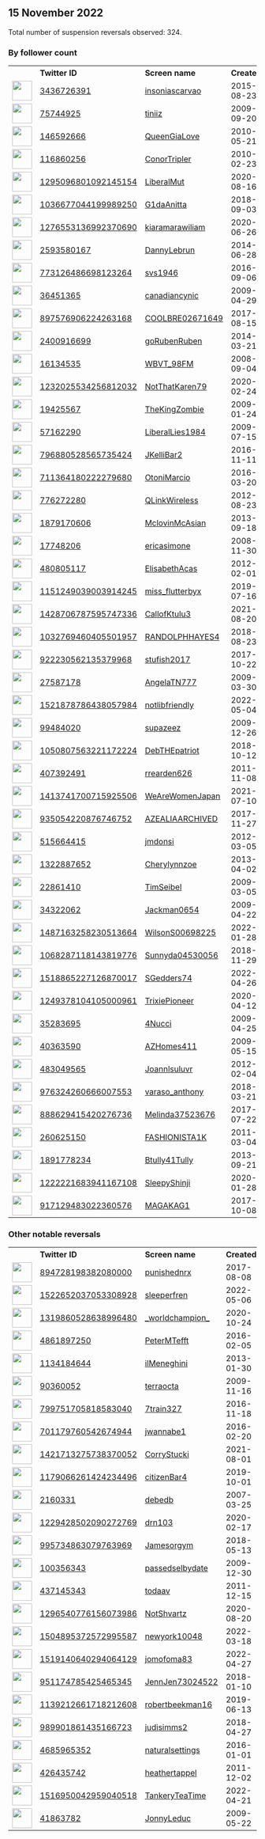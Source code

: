 
## 15 November 2022
Total number of suspension reversals observed: 324.

### By follower count
<table><tr><th></th><th align="left">Twitter ID</th><th align="left">Screen name</th>
<th align="left">Created</th><th align="left">Status</th><th align="left">Suspended</th><th align="left">Followers</th>
<tr><td><a href="https://pbs.twimg.com/profile_images/1342060632636579840/3flMMsXQ_normal.jpg"><img src="https://pbs.twimg.com/profile_images/1342060632636579840/3flMMsXQ_normal.jpg" width="40px" height="40px" align="center"/></a></td><td><a href="https://twitter.com/intent/user?user_id=3436726391">3436726391</a></td><td><a href="https://twitter.com/insoniascarvao">insoniascarvao</a></td><td>2015-08-23</td><td align="center"></td><td></td><td>136642</td></tr>
<tr><td><a href="https://pbs.twimg.com/profile_images/1645027344867020800/5CVyDaeg_normal.jpg"><img src="https://pbs.twimg.com/profile_images/1645027344867020800/5CVyDaeg_normal.jpg" width="40px" height="40px" align="center"/></a></td><td><a href="https://twitter.com/intent/user?user_id=75744925">75744925</a></td><td><a href="https://twitter.com/tiniiz">tiniiz</a></td><td>2009-09-20</td><td align="center"></td><td>2022-11-11</td><td>118602</td></tr>
<tr><td><a href="https://pbs.twimg.com/profile_images/1594186329805537281/B1k198Sl_normal.jpg"><img src="https://pbs.twimg.com/profile_images/1594186329805537281/B1k198Sl_normal.jpg" width="40px" height="40px" align="center"/></a></td><td><a href="https://twitter.com/intent/user?user_id=146592666">146592666</a></td><td><a href="https://twitter.com/QueenGiaLove">QueenGiaLove</a></td><td>2010-05-21</td><td align="center"></td><td>2022-06-05</td><td>23601</td></tr>
<tr><td><a href="https://pbs.twimg.com/profile_images/1618830880461520899/IrGXqBSI_normal.jpg"><img src="https://pbs.twimg.com/profile_images/1618830880461520899/IrGXqBSI_normal.jpg" width="40px" height="40px" align="center"/></a></td><td><a href="https://twitter.com/intent/user?user_id=116860256">116860256</a></td><td><a href="https://twitter.com/ConorTripler">ConorTripler</a></td><td>2010-02-23</td><td align="center"></td><td></td><td>22669</td></tr>
<tr><td><a href="https://pbs.twimg.com/profile_images/1656310035482304515/C4SNNS4W_normal.jpg"><img src="https://pbs.twimg.com/profile_images/1656310035482304515/C4SNNS4W_normal.jpg" width="40px" height="40px" align="center"/></a></td><td><a href="https://twitter.com/intent/user?user_id=1295096801092145154">1295096801092145154</a></td><td><a href="https://twitter.com/LiberalMut">LiberalMut</a></td><td>2020-08-16</td><td align="center"></td><td>2022-10-28</td><td>21588</td></tr>
<tr><td><a href="https://pbs.twimg.com/profile_images/1655831489857171456/KSqQIoHQ_normal.jpg"><img src="https://pbs.twimg.com/profile_images/1655831489857171456/KSqQIoHQ_normal.jpg" width="40px" height="40px" align="center"/></a></td><td><a href="https://twitter.com/intent/user?user_id=1036677044199989250">1036677044199989250</a></td><td><a href="https://twitter.com/G1daAnitta">G1daAnitta</a></td><td>2018-09-03</td><td align="center"></td><td></td><td>14132</td></tr>
<tr><td><a href="https://pbs.twimg.com/profile_images/1357465307271606278/MnXjgtke_normal.jpg"><img src="https://pbs.twimg.com/profile_images/1357465307271606278/MnXjgtke_normal.jpg" width="40px" height="40px" align="center"/></a></td><td><a href="https://twitter.com/intent/user?user_id=1276553136992370690">1276553136992370690</a></td><td><a href="https://twitter.com/kiaramarawiliam">kiaramarawiliam</a></td><td>2020-06-26</td><td align="center">🚫</td><td>2022-10-29</td><td>13976</td></tr>
<tr><td><a href="https://pbs.twimg.com/profile_images/789590503415226368/Dx8wCmL__normal.jpg"><img src="https://pbs.twimg.com/profile_images/789590503415226368/Dx8wCmL__normal.jpg" width="40px" height="40px" align="center"/></a></td><td><a href="https://twitter.com/intent/user?user_id=2593580167">2593580167</a></td><td><a href="https://twitter.com/DannyLebrun">DannyLebrun</a></td><td>2014-06-28</td><td align="center"></td><td></td><td>13404</td></tr>
<tr><td><a href="https://pbs.twimg.com/profile_images/1573707852111400961/0ujYGxn7_normal.jpg"><img src="https://pbs.twimg.com/profile_images/1573707852111400961/0ujYGxn7_normal.jpg" width="40px" height="40px" align="center"/></a></td><td><a href="https://twitter.com/intent/user?user_id=773126486698123264">773126486698123264</a></td><td><a href="https://twitter.com/svs1946">svs1946</a></td><td>2016-09-06</td><td align="center"></td><td>2022-10-02</td><td>11920</td></tr>
<tr><td><a href="https://pbs.twimg.com/profile_images/1616103606234619906/GFgowqoY_normal.jpg"><img src="https://pbs.twimg.com/profile_images/1616103606234619906/GFgowqoY_normal.jpg" width="40px" height="40px" align="center"/></a></td><td><a href="https://twitter.com/intent/user?user_id=36451365">36451365</a></td><td><a href="https://twitter.com/canadiancynic">canadiancynic</a></td><td>2009-04-29</td><td align="center"></td><td></td><td>11847</td></tr>
<tr><td><a href="https://pbs.twimg.com/profile_images/904086904597032961/Z2dFSAJC_normal.jpg"><img src="https://pbs.twimg.com/profile_images/904086904597032961/Z2dFSAJC_normal.jpg" width="40px" height="40px" align="center"/></a></td><td><a href="https://twitter.com/intent/user?user_id=897576906224263168">897576906224263168</a></td><td><a href="https://twitter.com/COOLBRE02671649">COOLBRE02671649</a></td><td>2017-08-15</td><td align="center"></td><td>2022-09-16</td><td>10068</td></tr>
<tr><td><a href="https://pbs.twimg.com/profile_images/1612282068146454529/IPVswTOS_normal.jpg"><img src="https://pbs.twimg.com/profile_images/1612282068146454529/IPVswTOS_normal.jpg" width="40px" height="40px" align="center"/></a></td><td><a href="https://twitter.com/intent/user?user_id=2400916699">2400916699</a></td><td><a href="https://twitter.com/goRubenRuben">goRubenRuben</a></td><td>2014-03-21</td><td align="center"></td><td>2022-09-29</td><td>8809</td></tr>
<tr><td><a href="https://pbs.twimg.com/profile_images/1613924120399314945/5G1qJWKI_normal.jpg"><img src="https://pbs.twimg.com/profile_images/1613924120399314945/5G1qJWKI_normal.jpg" width="40px" height="40px" align="center"/></a></td><td><a href="https://twitter.com/intent/user?user_id=16134535">16134535</a></td><td><a href="https://twitter.com/WBVT_98FM">WBVT_98FM</a></td><td>2008-09-04</td><td align="center"></td><td></td><td>8492</td></tr>
<tr><td><a href="https://pbs.twimg.com/profile_images/1347538844946726912/Tav1V9Rc_normal.jpg"><img src="https://pbs.twimg.com/profile_images/1347538844946726912/Tav1V9Rc_normal.jpg" width="40px" height="40px" align="center"/></a></td><td><a href="https://twitter.com/intent/user?user_id=1232025534256812032">1232025534256812032</a></td><td><a href="https://twitter.com/NotThatKaren79">NotThatKaren79</a></td><td>2020-02-24</td><td align="center"></td><td>2022-10-29</td><td>7631</td></tr>
<tr><td><a href="https://pbs.twimg.com/profile_images/1612632405608730626/7DRh5yKw_normal.jpg"><img src="https://pbs.twimg.com/profile_images/1612632405608730626/7DRh5yKw_normal.jpg" width="40px" height="40px" align="center"/></a></td><td><a href="https://twitter.com/intent/user?user_id=19425567">19425567</a></td><td><a href="https://twitter.com/TheKingZombie">TheKingZombie</a></td><td>2009-01-24</td><td align="center">🚫</td><td></td><td>7313</td></tr>
<tr><td><a href="https://pbs.twimg.com/profile_images/1271123082787328003/NhcS6LNY_normal.jpg"><img src="https://pbs.twimg.com/profile_images/1271123082787328003/NhcS6LNY_normal.jpg" width="40px" height="40px" align="center"/></a></td><td><a href="https://twitter.com/intent/user?user_id=57162290">57162290</a></td><td><a href="https://twitter.com/LiberalLies1984">LiberalLies1984</a></td><td>2009-07-15</td><td align="center"></td><td></td><td>6113</td></tr>
<tr><td><a href="https://pbs.twimg.com/profile_images/1618695965539442696/xAHT9lmN_normal.jpg"><img src="https://pbs.twimg.com/profile_images/1618695965539442696/xAHT9lmN_normal.jpg" width="40px" height="40px" align="center"/></a></td><td><a href="https://twitter.com/intent/user?user_id=796880528565735424">796880528565735424</a></td><td><a href="https://twitter.com/JKelliBar2">JKelliBar2</a></td><td>2016-11-11</td><td align="center"></td><td>2022-10-29</td><td>5404</td></tr>
<tr><td><a href="https://pbs.twimg.com/profile_images/1434185732600573955/7vzZl_ze_normal.jpg"><img src="https://pbs.twimg.com/profile_images/1434185732600573955/7vzZl_ze_normal.jpg" width="40px" height="40px" align="center"/></a></td><td><a href="https://twitter.com/intent/user?user_id=711364180222279680">711364180222279680</a></td><td><a href="https://twitter.com/OtoniMarcio">OtoniMarcio</a></td><td>2016-03-20</td><td align="center">👋</td><td>2022-09-10</td><td>4747</td></tr>
<tr><td><a href="https://pbs.twimg.com/profile_images/1220374002155368454/yiGe2cBP_normal.jpg"><img src="https://pbs.twimg.com/profile_images/1220374002155368454/yiGe2cBP_normal.jpg" width="40px" height="40px" align="center"/></a></td><td><a href="https://twitter.com/intent/user?user_id=776272280">776272280</a></td><td><a href="https://twitter.com/QLinkWireless">QLinkWireless</a></td><td>2012-08-23</td><td align="center"></td><td>2022-10-01</td><td>4320</td></tr>
<tr><td><a href="https://pbs.twimg.com/profile_images/927026801314074624/w66qE8EL_normal.jpg"><img src="https://pbs.twimg.com/profile_images/927026801314074624/w66qE8EL_normal.jpg" width="40px" height="40px" align="center"/></a></td><td><a href="https://twitter.com/intent/user?user_id=1879170606">1879170606</a></td><td><a href="https://twitter.com/MclovinMcAsian">MclovinMcAsian</a></td><td>2013-09-18</td><td align="center"></td><td>2022-10-29</td><td>4181</td></tr>
<tr><td><a href="https://pbs.twimg.com/profile_images/1617226070784380928/UYEY8OAp_normal.jpg"><img src="https://pbs.twimg.com/profile_images/1617226070784380928/UYEY8OAp_normal.jpg" width="40px" height="40px" align="center"/></a></td><td><a href="https://twitter.com/intent/user?user_id=17748206">17748206</a></td><td><a href="https://twitter.com/ericasimone">ericasimone</a></td><td>2008-11-30</td><td align="center"></td><td>2022-11-02</td><td>3608</td></tr>
<tr><td><a href="https://pbs.twimg.com/profile_images/1874568079/image_normal.jpg"><img src="https://pbs.twimg.com/profile_images/1874568079/image_normal.jpg" width="40px" height="40px" align="center"/></a></td><td><a href="https://twitter.com/intent/user?user_id=480805117">480805117</a></td><td><a href="https://twitter.com/ElisabethAcas">ElisabethAcas</a></td><td>2012-02-01</td><td align="center"></td><td>2022-08-07</td><td>3541</td></tr>
<tr><td><a href="https://pbs.twimg.com/profile_images/1655967318214864897/JVB2Tsy5_normal.jpg"><img src="https://pbs.twimg.com/profile_images/1655967318214864897/JVB2Tsy5_normal.jpg" width="40px" height="40px" align="center"/></a></td><td><a href="https://twitter.com/intent/user?user_id=1151249039003914245">1151249039003914245</a></td><td><a href="https://twitter.com/miss_flutterbyx">miss_flutterbyx</a></td><td>2019-07-16</td><td align="center">🔒</td><td>2022-10-19</td><td>3423</td></tr>
<tr><td><a href="https://pbs.twimg.com/profile_images/1431768833388384262/ZCDqMzqC_normal.jpg"><img src="https://pbs.twimg.com/profile_images/1431768833388384262/ZCDqMzqC_normal.jpg" width="40px" height="40px" align="center"/></a></td><td><a href="https://twitter.com/intent/user?user_id=1428706787595747336">1428706787595747336</a></td><td><a href="https://twitter.com/CallofKtulu3">CallofKtulu3</a></td><td>2021-08-20</td><td align="center"></td><td>2022-10-29</td><td>3085</td></tr>
<tr><td><a href="https://pbs.twimg.com/profile_images/1295036091150618626/MSt31noi_normal.jpg"><img src="https://pbs.twimg.com/profile_images/1295036091150618626/MSt31noi_normal.jpg" width="40px" height="40px" align="center"/></a></td><td><a href="https://twitter.com/intent/user?user_id=1032769460405501957">1032769460405501957</a></td><td><a href="https://twitter.com/RANDOLPHHAYES4">RANDOLPHHAYES4</a></td><td>2018-08-23</td><td align="center"></td><td>2022-10-29</td><td>3050</td></tr>
<tr><td><a href="https://pbs.twimg.com/profile_images/922248057122643970/8mUlF1LA_normal.jpg"><img src="https://pbs.twimg.com/profile_images/922248057122643970/8mUlF1LA_normal.jpg" width="40px" height="40px" align="center"/></a></td><td><a href="https://twitter.com/intent/user?user_id=922230562135379968">922230562135379968</a></td><td><a href="https://twitter.com/stufish2017">stufish2017</a></td><td>2017-10-22</td><td align="center"></td><td>2022-10-29</td><td>2862</td></tr>
<tr><td><a href="https://pbs.twimg.com/profile_images/1198107091057156096/SusK4Gjy_normal.jpg"><img src="https://pbs.twimg.com/profile_images/1198107091057156096/SusK4Gjy_normal.jpg" width="40px" height="40px" align="center"/></a></td><td><a href="https://twitter.com/intent/user?user_id=27587178">27587178</a></td><td><a href="https://twitter.com/AngelaTN777">AngelaTN777</a></td><td>2009-03-30</td><td align="center"></td><td>2022-10-29</td><td>2784</td></tr>
<tr><td><a href="https://pbs.twimg.com/profile_images/1521879008090234883/Ai7zRup4_normal.jpg"><img src="https://pbs.twimg.com/profile_images/1521879008090234883/Ai7zRup4_normal.jpg" width="40px" height="40px" align="center"/></a></td><td><a href="https://twitter.com/intent/user?user_id=1521878786438057984">1521878786438057984</a></td><td><a href="https://twitter.com/notlibfriendly">notlibfriendly</a></td><td>2022-05-04</td><td align="center"></td><td>2022-10-20</td><td>2727</td></tr>
<tr><td><a href="https://pbs.twimg.com/profile_images/1610991968359702530/QOPndGe7_normal.jpg"><img src="https://pbs.twimg.com/profile_images/1610991968359702530/QOPndGe7_normal.jpg" width="40px" height="40px" align="center"/></a></td><td><a href="https://twitter.com/intent/user?user_id=99484020">99484020</a></td><td><a href="https://twitter.com/supazeez">supazeez</a></td><td>2009-12-26</td><td align="center"></td><td></td><td>2661</td></tr>
<tr><td><a href="https://pbs.twimg.com/profile_images/1284580551530250242/dzeAFjsx_normal.jpg"><img src="https://pbs.twimg.com/profile_images/1284580551530250242/dzeAFjsx_normal.jpg" width="40px" height="40px" align="center"/></a></td><td><a href="https://twitter.com/intent/user?user_id=1050807563221172224">1050807563221172224</a></td><td><a href="https://twitter.com/DebTHEpatriot">DebTHEpatriot</a></td><td>2018-10-12</td><td align="center"></td><td>2022-10-29</td><td>2616</td></tr>
<tr><td><a href="https://pbs.twimg.com/profile_images/1472960638787854341/LmqW2MMp_normal.jpg"><img src="https://pbs.twimg.com/profile_images/1472960638787854341/LmqW2MMp_normal.jpg" width="40px" height="40px" align="center"/></a></td><td><a href="https://twitter.com/intent/user?user_id=407392491">407392491</a></td><td><a href="https://twitter.com/rrearden626">rrearden626</a></td><td>2011-11-08</td><td align="center"></td><td>2022-10-28</td><td>2584</td></tr>
<tr><td><a href="https://pbs.twimg.com/profile_images/1502376951549693953/2RjEfHLD_normal.jpg"><img src="https://pbs.twimg.com/profile_images/1502376951549693953/2RjEfHLD_normal.jpg" width="40px" height="40px" align="center"/></a></td><td><a href="https://twitter.com/intent/user?user_id=1413741700715925506">1413741700715925506</a></td><td><a href="https://twitter.com/WeAreWomenJapan">WeAreWomenJapan</a></td><td>2021-07-10</td><td align="center"></td><td>2022-11-07</td><td>2525</td></tr>
<tr><td><a href="https://pbs.twimg.com/profile_images/1635504013834702848/S0a-M_GF_normal.jpg"><img src="https://pbs.twimg.com/profile_images/1635504013834702848/S0a-M_GF_normal.jpg" width="40px" height="40px" align="center"/></a></td><td><a href="https://twitter.com/intent/user?user_id=935054220876746752">935054220876746752</a></td><td><a href="https://twitter.com/AZEALIAARCHIVED">AZEALIAARCHIVED</a></td><td>2017-11-27</td><td align="center"></td><td></td><td>2503</td></tr>
<tr><td><a href="https://pbs.twimg.com/profile_images/941485665627275264/GkpONvRf_normal.jpg"><img src="https://pbs.twimg.com/profile_images/941485665627275264/GkpONvRf_normal.jpg" width="40px" height="40px" align="center"/></a></td><td><a href="https://twitter.com/intent/user?user_id=515664415">515664415</a></td><td><a href="https://twitter.com/jmdonsi">jmdonsi</a></td><td>2012-03-05</td><td align="center"></td><td></td><td>2488</td></tr>
<tr><td><a href="https://pbs.twimg.com/profile_images/1243624603102167040/NWoxPVyA_normal.jpg"><img src="https://pbs.twimg.com/profile_images/1243624603102167040/NWoxPVyA_normal.jpg" width="40px" height="40px" align="center"/></a></td><td><a href="https://twitter.com/intent/user?user_id=1322887652">1322887652</a></td><td><a href="https://twitter.com/Cherylynnzoe">Cherylynnzoe</a></td><td>2013-04-02</td><td align="center"></td><td>2022-10-29</td><td>2427</td></tr>
<tr><td><a href="https://pbs.twimg.com/profile_images/2785316200/a09064e24690ed139a0f7501ecdd04bb_normal.png"><img src="https://pbs.twimg.com/profile_images/2785316200/a09064e24690ed139a0f7501ecdd04bb_normal.png" width="40px" height="40px" align="center"/></a></td><td><a href="https://twitter.com/intent/user?user_id=22861410">22861410</a></td><td><a href="https://twitter.com/TimSeibel">TimSeibel</a></td><td>2009-03-05</td><td align="center"></td><td></td><td>2418</td></tr>
<tr><td><a href="https://pbs.twimg.com/profile_images/982567128443375616/1vjCAVmI_normal.jpg"><img src="https://pbs.twimg.com/profile_images/982567128443375616/1vjCAVmI_normal.jpg" width="40px" height="40px" align="center"/></a></td><td><a href="https://twitter.com/intent/user?user_id=34322062">34322062</a></td><td><a href="https://twitter.com/Jackman0654">Jackman0654</a></td><td>2009-04-22</td><td align="center"></td><td>2022-10-29</td><td>2406</td></tr>
<tr><td><a href="https://pbs.twimg.com/profile_images/1618354401520795650/2XA1Xpjz_normal.jpg"><img src="https://pbs.twimg.com/profile_images/1618354401520795650/2XA1Xpjz_normal.jpg" width="40px" height="40px" align="center"/></a></td><td><a href="https://twitter.com/intent/user?user_id=1487163258230513664">1487163258230513664</a></td><td><a href="https://twitter.com/WilsonS00698225">WilsonS00698225</a></td><td>2022-01-28</td><td align="center"></td><td>2022-09-08</td><td>2389</td></tr>
<tr><td><a href="https://pbs.twimg.com/profile_images/1115082150448128005/q-HsuS8E_normal.jpg"><img src="https://pbs.twimg.com/profile_images/1115082150448128005/q-HsuS8E_normal.jpg" width="40px" height="40px" align="center"/></a></td><td><a href="https://twitter.com/intent/user?user_id=1068287118143819776">1068287118143819776</a></td><td><a href="https://twitter.com/Sunnyda04530056">Sunnyda04530056</a></td><td>2018-11-29</td><td align="center"></td><td>2022-10-29</td><td>2332</td></tr>
<tr><td><a href="https://pbs.twimg.com/profile_images/1653094167097008128/bbomeEfn_normal.jpg"><img src="https://pbs.twimg.com/profile_images/1653094167097008128/bbomeEfn_normal.jpg" width="40px" height="40px" align="center"/></a></td><td><a href="https://twitter.com/intent/user?user_id=1518865227126870017">1518865227126870017</a></td><td><a href="https://twitter.com/SGedders74">SGedders74</a></td><td>2022-04-26</td><td align="center"></td><td>2022-08-24</td><td>2264</td></tr>
<tr><td><a href="https://pbs.twimg.com/profile_images/1306997905757073408/b7C8JJx8_normal.jpg"><img src="https://pbs.twimg.com/profile_images/1306997905757073408/b7C8JJx8_normal.jpg" width="40px" height="40px" align="center"/></a></td><td><a href="https://twitter.com/intent/user?user_id=1249378104105000961">1249378104105000961</a></td><td><a href="https://twitter.com/TrixiePioneer">TrixiePioneer</a></td><td>2020-04-12</td><td align="center"></td><td>2022-10-29</td><td>2243</td></tr>
<tr><td><a href="https://pbs.twimg.com/profile_images/1552470580833751045/u_fXDAcx_normal.jpg"><img src="https://pbs.twimg.com/profile_images/1552470580833751045/u_fXDAcx_normal.jpg" width="40px" height="40px" align="center"/></a></td><td><a href="https://twitter.com/intent/user?user_id=35283695">35283695</a></td><td><a href="https://twitter.com/4Nucci">4Nucci</a></td><td>2009-04-25</td><td align="center">🔒</td><td></td><td>2224</td></tr>
<tr><td><a href="https://pbs.twimg.com/profile_images/1595619566121586691/0u5TlPbo_normal.jpg"><img src="https://pbs.twimg.com/profile_images/1595619566121586691/0u5TlPbo_normal.jpg" width="40px" height="40px" align="center"/></a></td><td><a href="https://twitter.com/intent/user?user_id=40363590">40363590</a></td><td><a href="https://twitter.com/AZHomes411">AZHomes411</a></td><td>2009-05-15</td><td align="center"></td><td></td><td>2184</td></tr>
<tr><td><a href="https://pbs.twimg.com/profile_images/378800000467269360/8882cb01016a54cf20b1ec2dafc46739_normal.jpeg"><img src="https://pbs.twimg.com/profile_images/378800000467269360/8882cb01016a54cf20b1ec2dafc46739_normal.jpeg" width="40px" height="40px" align="center"/></a></td><td><a href="https://twitter.com/intent/user?user_id=483049565">483049565</a></td><td><a href="https://twitter.com/Joannlsuluvr">Joannlsuluvr</a></td><td>2012-02-04</td><td align="center"></td><td>2022-10-28</td><td>2157</td></tr>
<tr><td><a href="https://pbs.twimg.com/profile_images/1235979348949245952/NuVv3GB4_normal.jpg"><img src="https://pbs.twimg.com/profile_images/1235979348949245952/NuVv3GB4_normal.jpg" width="40px" height="40px" align="center"/></a></td><td><a href="https://twitter.com/intent/user?user_id=976324260666007553">976324260666007553</a></td><td><a href="https://twitter.com/varaso_anthony">varaso_anthony</a></td><td>2018-03-21</td><td align="center"></td><td>2022-10-29</td><td>2150</td></tr>
<tr><td><a href="https://pbs.twimg.com/profile_images/1441656878472196100/bbp3DI9I_normal.jpg"><img src="https://pbs.twimg.com/profile_images/1441656878472196100/bbp3DI9I_normal.jpg" width="40px" height="40px" align="center"/></a></td><td><a href="https://twitter.com/intent/user?user_id=888629415420276736">888629415420276736</a></td><td><a href="https://twitter.com/Melinda37523676">Melinda37523676</a></td><td>2017-07-22</td><td align="center"></td><td>2022-10-29</td><td>2145</td></tr>
<tr><td><a href="https://pbs.twimg.com/profile_images/1445154811066949632/reMnKtAn_normal.jpg"><img src="https://pbs.twimg.com/profile_images/1445154811066949632/reMnKtAn_normal.jpg" width="40px" height="40px" align="center"/></a></td><td><a href="https://twitter.com/intent/user?user_id=260625150">260625150</a></td><td><a href="https://twitter.com/FASHIONISTA1K">FASHIONISTA1K</a></td><td>2011-03-04</td><td align="center"></td><td></td><td>2041</td></tr>
<tr><td><a href="https://pbs.twimg.com/profile_images/1122529182439878658/wkdLENBU_normal.jpg"><img src="https://pbs.twimg.com/profile_images/1122529182439878658/wkdLENBU_normal.jpg" width="40px" height="40px" align="center"/></a></td><td><a href="https://twitter.com/intent/user?user_id=1891778234">1891778234</a></td><td><a href="https://twitter.com/Btully41Tully">Btully41Tully</a></td><td>2013-09-21</td><td align="center"></td><td></td><td>2041</td></tr>
<tr><td><a href="https://pbs.twimg.com/profile_images/1644902325914402816/AFyjLC1S_normal.jpg"><img src="https://pbs.twimg.com/profile_images/1644902325914402816/AFyjLC1S_normal.jpg" width="40px" height="40px" align="center"/></a></td><td><a href="https://twitter.com/intent/user?user_id=1222221683941167108">1222221683941167108</a></td><td><a href="https://twitter.com/SleepyShinji">SleepyShinji</a></td><td>2020-01-28</td><td align="center"></td><td></td><td>2041</td></tr>
<tr><td><a href="https://pbs.twimg.com/profile_images/917237928786407424/su_e-5DW_normal.jpg"><img src="https://pbs.twimg.com/profile_images/917237928786407424/su_e-5DW_normal.jpg" width="40px" height="40px" align="center"/></a></td><td><a href="https://twitter.com/intent/user?user_id=917129483022360576">917129483022360576</a></td><td><a href="https://twitter.com/MAGAKAG1">MAGAKAG1</a></td><td>2017-10-08</td><td align="center"></td><td></td><td>2030</td></tr>
</table>

### Other notable reversals
<table><tr><th></th><th align="left">Twitter ID</th><th align="left">Screen name</th>
<th align="left">Created</th><th align="left">Status</th><th align="left">Suspended</th><th align="left">Followers</th>
<tr><td><a href="https://pbs.twimg.com/profile_images/1615015085998587911/h0Ivg7Fa_normal.jpg"><img src="https://pbs.twimg.com/profile_images/1615015085998587911/h0Ivg7Fa_normal.jpg" width="40px" height="40px" align="center"/></a></td><td><a href="https://twitter.com/intent/user?user_id=894728198382080000">894728198382080000</a></td><td><a href="https://twitter.com/punishednrx">punishednrx</a></td><td>2017-08-08</td><td align="center"></td><td>2022-11-02</td><td>1270</td></tr>
<tr><td><a href="https://pbs.twimg.com/profile_images/1609917596609945603/GTuVCP4o_normal.jpg"><img src="https://pbs.twimg.com/profile_images/1609917596609945603/GTuVCP4o_normal.jpg" width="40px" height="40px" align="center"/></a></td><td><a href="https://twitter.com/intent/user?user_id=1522652037053308928">1522652037053308928</a></td><td><a href="https://twitter.com/sleeperfren">sleeperfren</a></td><td>2022-05-06</td><td align="center"></td><td>2022-10-03</td><td>119</td></tr>
<tr><td><a href="https://pbs.twimg.com/profile_images/1434302322251862018/IR27Ebq7_normal.jpg"><img src="https://pbs.twimg.com/profile_images/1434302322251862018/IR27Ebq7_normal.jpg" width="40px" height="40px" align="center"/></a></td><td><a href="https://twitter.com/intent/user?user_id=1319860528638996480">1319860528638996480</a></td><td><a href="https://twitter.com/_worldchampion_">_worldchampion_</a></td><td>2020-10-24</td><td align="center"></td><td>2022-10-29</td><td>498</td></tr>
<tr><td><a href="https://pbs.twimg.com/profile_images/1598763855206809606/X2gnOcSj_normal.jpg"><img src="https://pbs.twimg.com/profile_images/1598763855206809606/X2gnOcSj_normal.jpg" width="40px" height="40px" align="center"/></a></td><td><a href="https://twitter.com/intent/user?user_id=4861897250">4861897250</a></td><td><a href="https://twitter.com/PeterMTefft">PeterMTefft</a></td><td>2016-02-05</td><td align="center">🚫</td><td></td><td>1846</td></tr>
<tr><td><a href="https://pbs.twimg.com/profile_images/3183985070/4cd96bf56ef3f0ff4ce5670e98d22ef8_normal.jpeg"><img src="https://pbs.twimg.com/profile_images/3183985070/4cd96bf56ef3f0ff4ce5670e98d22ef8_normal.jpeg" width="40px" height="40px" align="center"/></a></td><td><a href="https://twitter.com/intent/user?user_id=1134184644">1134184644</a></td><td><a href="https://twitter.com/ilMeneghini">ilMeneghini</a></td><td>2013-01-30</td><td align="center"></td><td>2022-07-07</td><td>207</td></tr>
<tr><td><a href="https://pbs.twimg.com/profile_images/1520294454648782848/NJ8Kc2Zb_normal.jpg"><img src="https://pbs.twimg.com/profile_images/1520294454648782848/NJ8Kc2Zb_normal.jpg" width="40px" height="40px" align="center"/></a></td><td><a href="https://twitter.com/intent/user?user_id=90360052">90360052</a></td><td><a href="https://twitter.com/terraocta">terraocta</a></td><td>2009-11-16</td><td align="center">🔒</td><td>2022-11-08</td><td>677</td></tr>
<tr><td><a href="https://pbs.twimg.com/profile_images/1614805224341782528/qtOwFC1B_normal.jpg"><img src="https://pbs.twimg.com/profile_images/1614805224341782528/qtOwFC1B_normal.jpg" width="40px" height="40px" align="center"/></a></td><td><a href="https://twitter.com/intent/user?user_id=799751705818583040">799751705818583040</a></td><td><a href="https://twitter.com/7train327">7train327</a></td><td>2016-11-18</td><td align="center"></td><td></td><td>1091</td></tr>
<tr><td><a href="https://pbs.twimg.com/profile_images/1327516012187693057/xsFR-EyC_normal.jpg"><img src="https://pbs.twimg.com/profile_images/1327516012187693057/xsFR-EyC_normal.jpg" width="40px" height="40px" align="center"/></a></td><td><a href="https://twitter.com/intent/user?user_id=701179760542674944">701179760542674944</a></td><td><a href="https://twitter.com/jwannabe1">jwannabe1</a></td><td>2016-02-20</td><td align="center">🔒</td><td>2022-10-29</td><td>904</td></tr>
<tr><td><a href="https://pbs.twimg.com/profile_images/1610120965769539586/EiwzPbC2_normal.jpg"><img src="https://pbs.twimg.com/profile_images/1610120965769539586/EiwzPbC2_normal.jpg" width="40px" height="40px" align="center"/></a></td><td><a href="https://twitter.com/intent/user?user_id=1421713275738370052">1421713275738370052</a></td><td><a href="https://twitter.com/CorryStucki">CorryStucki</a></td><td>2021-08-01</td><td align="center">🚫</td><td>2022-10-29</td><td>903</td></tr>
<tr><td><a href="https://pbs.twimg.com/profile_images/1616147983996780544/Xe6Kr47z_normal.jpg"><img src="https://pbs.twimg.com/profile_images/1616147983996780544/Xe6Kr47z_normal.jpg" width="40px" height="40px" align="center"/></a></td><td><a href="https://twitter.com/intent/user?user_id=1179066261424234496">1179066261424234496</a></td><td><a href="https://twitter.com/citizenBar4">citizenBar4</a></td><td>2019-10-01</td><td align="center"></td><td>2022-04-28</td><td>1833</td></tr>
<tr><td><a href="https://pbs.twimg.com/profile_images/907800516557598720/Ulo58Ezs_normal.png"><img src="https://pbs.twimg.com/profile_images/907800516557598720/Ulo58Ezs_normal.png" width="40px" height="40px" align="center"/></a></td><td><a href="https://twitter.com/intent/user?user_id=2160331">2160331</a></td><td><a href="https://twitter.com/debedb">debedb</a></td><td>2007-03-25</td><td align="center"></td><td>2022-03-30</td><td>603</td></tr>
<tr><td><a href="https://pbs.twimg.com/profile_images/1229428919402553344/gBiQF1Z__normal.jpg"><img src="https://pbs.twimg.com/profile_images/1229428919402553344/gBiQF1Z__normal.jpg" width="40px" height="40px" align="center"/></a></td><td><a href="https://twitter.com/intent/user?user_id=1229428502090272769">1229428502090272769</a></td><td><a href="https://twitter.com/drn103">drn103</a></td><td>2020-02-17</td><td align="center"></td><td>2022-10-26</td><td>474</td></tr>
<tr><td><a href="https://pbs.twimg.com/profile_images/1546173023866294274/kcckRI_P_normal.jpg"><img src="https://pbs.twimg.com/profile_images/1546173023866294274/kcckRI_P_normal.jpg" width="40px" height="40px" align="center"/></a></td><td><a href="https://twitter.com/intent/user?user_id=995734863079763969">995734863079763969</a></td><td><a href="https://twitter.com/Jamesorgym">Jamesorgym</a></td><td>2018-05-13</td><td align="center"></td><td>2022-10-29</td><td>1565</td></tr>
<tr><td><a href="https://pbs.twimg.com/profile_images/1282531209462059009/lph5UtVC_normal.jpg"><img src="https://pbs.twimg.com/profile_images/1282531209462059009/lph5UtVC_normal.jpg" width="40px" height="40px" align="center"/></a></td><td><a href="https://twitter.com/intent/user?user_id=100356343">100356343</a></td><td><a href="https://twitter.com/passedselbydate">passedselbydate</a></td><td>2009-12-30</td><td align="center"></td><td>2022-10-29</td><td>474</td></tr>
<tr><td><a href="https://pbs.twimg.com/profile_images/1616914798759010304/mGtpCEIJ_normal.jpg"><img src="https://pbs.twimg.com/profile_images/1616914798759010304/mGtpCEIJ_normal.jpg" width="40px" height="40px" align="center"/></a></td><td><a href="https://twitter.com/intent/user?user_id=437145343">437145343</a></td><td><a href="https://twitter.com/todaav">todaav</a></td><td>2011-12-15</td><td align="center"></td><td></td><td>1007</td></tr>
<tr><td><a href="https://pbs.twimg.com/profile_images/1593740767717195776/3XMXhMcJ_normal.jpg"><img src="https://pbs.twimg.com/profile_images/1593740767717195776/3XMXhMcJ_normal.jpg" width="40px" height="40px" align="center"/></a></td><td><a href="https://twitter.com/intent/user?user_id=1296540776156073986">1296540776156073986</a></td><td><a href="https://twitter.com/NotShvartz">NotShvartz</a></td><td>2020-08-20</td><td align="center">🚫</td><td>2022-10-29</td><td>184</td></tr>
<tr><td><a href="https://pbs.twimg.com/profile_images/1511437387414441987/_Qq8YBaB_normal.jpg"><img src="https://pbs.twimg.com/profile_images/1511437387414441987/_Qq8YBaB_normal.jpg" width="40px" height="40px" align="center"/></a></td><td><a href="https://twitter.com/intent/user?user_id=1504895372572995587">1504895372572995587</a></td><td><a href="https://twitter.com/newyork10048">newyork10048</a></td><td>2022-03-18</td><td align="center"></td><td>2022-10-28</td><td>337</td></tr>
<tr><td><a href="https://pbs.twimg.com/profile_images/1519141035812835328/6RiM3RBA_normal.jpg"><img src="https://pbs.twimg.com/profile_images/1519141035812835328/6RiM3RBA_normal.jpg" width="40px" height="40px" align="center"/></a></td><td><a href="https://twitter.com/intent/user?user_id=1519140640294064129">1519140640294064129</a></td><td><a href="https://twitter.com/jomofoma83">jomofoma83</a></td><td>2022-04-27</td><td align="center"></td><td>2022-10-19</td><td>93</td></tr>
<tr><td><a href="https://pbs.twimg.com/profile_images/1156473659369971712/TSvGtEOd_normal.jpg"><img src="https://pbs.twimg.com/profile_images/1156473659369971712/TSvGtEOd_normal.jpg" width="40px" height="40px" align="center"/></a></td><td><a href="https://twitter.com/intent/user?user_id=951174785425465345">951174785425465345</a></td><td><a href="https://twitter.com/JennJen73024522">JennJen73024522</a></td><td>2018-01-10</td><td align="center">🔒</td><td>2022-10-29</td><td>1097</td></tr>
<tr><td><a href="https://pbs.twimg.com/profile_images/1241720272358707200/Emc2xWFC_normal.jpg"><img src="https://pbs.twimg.com/profile_images/1241720272358707200/Emc2xWFC_normal.jpg" width="40px" height="40px" align="center"/></a></td><td><a href="https://twitter.com/intent/user?user_id=1139212661718212608">1139212661718212608</a></td><td><a href="https://twitter.com/robertbeekman16">robertbeekman16</a></td><td>2019-06-13</td><td align="center"></td><td>2022-07-07</td><td>202</td></tr>
<tr><td><a href="https://pbs.twimg.com/profile_images/1365056030061842450/-8Z8Xyqc_normal.jpg"><img src="https://pbs.twimg.com/profile_images/1365056030061842450/-8Z8Xyqc_normal.jpg" width="40px" height="40px" align="center"/></a></td><td><a href="https://twitter.com/intent/user?user_id=989901861435166723">989901861435166723</a></td><td><a href="https://twitter.com/judisimms2">judisimms2</a></td><td>2018-04-27</td><td align="center"></td><td>2022-10-29</td><td>1636</td></tr>
<tr><td><a href="https://pbs.twimg.com/profile_images/857938834574594048/7BLYE9j8_normal.jpg"><img src="https://pbs.twimg.com/profile_images/857938834574594048/7BLYE9j8_normal.jpg" width="40px" height="40px" align="center"/></a></td><td><a href="https://twitter.com/intent/user?user_id=4685965352">4685965352</a></td><td><a href="https://twitter.com/naturalsettings">naturalsettings</a></td><td>2016-01-01</td><td align="center"></td><td></td><td>49</td></tr>
<tr><td><a href="https://pbs.twimg.com/profile_images/1125822373209550848/EEoIRTAL_normal.jpg"><img src="https://pbs.twimg.com/profile_images/1125822373209550848/EEoIRTAL_normal.jpg" width="40px" height="40px" align="center"/></a></td><td><a href="https://twitter.com/intent/user?user_id=426435742">426435742</a></td><td><a href="https://twitter.com/heathertappel">heathertappel</a></td><td>2011-12-02</td><td align="center"></td><td></td><td>1916</td></tr>
<tr><td><a href="https://pbs.twimg.com/profile_images/1519468839653756929/T_IbBBDz_normal.jpg"><img src="https://pbs.twimg.com/profile_images/1519468839653756929/T_IbBBDz_normal.jpg" width="40px" height="40px" align="center"/></a></td><td><a href="https://twitter.com/intent/user?user_id=1516950042959040518">1516950042959040518</a></td><td><a href="https://twitter.com/TankeryTeaTime">TankeryTeaTime</a></td><td>2022-04-21</td><td align="center">🚫</td><td>2022-10-11</td><td>740</td></tr>
<tr><td><a href="https://pbs.twimg.com/profile_images/3015171680/1bdf4770edd30b5f234b895fbc117867_normal.jpeg"><img src="https://pbs.twimg.com/profile_images/3015171680/1bdf4770edd30b5f234b895fbc117867_normal.jpeg" width="40px" height="40px" align="center"/></a></td><td><a href="https://twitter.com/intent/user?user_id=41863782">41863782</a></td><td><a href="https://twitter.com/JonnyLeduc">JonnyLeduc</a></td><td>2009-05-22</td><td align="center"></td><td>2022-11-04</td><td>829</td></tr>
</table>
